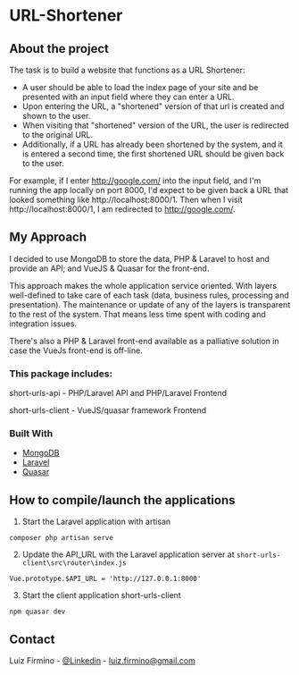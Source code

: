# URL-Shortener

## About the project
The task is to build a website that functions as a URL Shortener:
  - A user should be able to load the index page of your site and be presented with an input field where they can enter a URL.
  - Upon entering the URL, a "shortened" version of that url is created and shown to the user.
  - When visiting that "shortened" version of the URL, the user is redirected to the original URL.
  - Additionally, if a URL has already been shortened by the system, and it is entered a second time, the first shortened URL should be given back to the user.

For example, if I enter http://google.com/ into the input field, and I'm running the app locally on port 8000, I'd expect to be given back a URL that looked something like http://localhost:8000/1. Then when I visit http://localhost:8000/1, I am redirected to http://google.com/.

## My Approach
I decided to use MongoDB to store the data, PHP & Laravel to host and provide an API; and VueJS & Quasar for the front-end.

This approach makes the whole application service oriented. With layers well-defined to take care of each task (data, business rules, processing and presentation). The maintenance or update of any of the layers is transparent to the rest of the system. That means less time spent with coding and integration issues.

There's also a PHP & Laravel front-end available as a palliative solution in case the VueJs front-end is off-line.

### This package includes:

short-urls-api - PHP/Laravel API and PHP/Laravel Frontend

short-urls-client - VueJS/quasar framework Frontend


### Built With

* [MongoDB](https://cloud.mongodb.com)
* [Laravel](https://laravel.com)
* [Quasar](https://quasar.dev/quasar-cli/installation)

## How to compile/launch the applications

1. Start the Laravel application with artisan
```
composer php artisan serve
```

2. Update the API_URL with the Laravel application server at `short-urls-client\src\router\index.js`
```JS
Vue.prototype.$API_URL = 'http://127.0.0.1:8000'
```

3. Start the client application short-urls-client
```
npm quasar dev
```

## Contact

Luiz Firmino - [@Linkedin](https://www.linkedin.com/in/luiz-firmino/) - luiz.firmino@gmail.com

